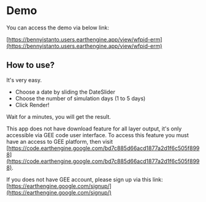 # Demo

You can access the demo via below link:

[https://bennyistanto.users.earthengine.app/view/wfpid-erm](https://bennyistanto.users.earthengine.app/view/wfpid-erm)

## How to use?

It's very easy.

- Choose a date by sliding the DateSlider
- Choose the number of simulation days (1 to 5 days)
- Click Render!

Wait for a minutes, you will get the result.

This app does not have download feature for all layer output, it's only accessible via GEE code user interface. To access this feature you must have an access to GEE platform, then visit [https://code.earthengine.google.com/bd7c885d66acd1877a2d1f6c505f8998](https://code.earthengine.google.com/bd7c885d66acd1877a2d1f6c505f8998).

If you does not have GEE account, please sign up via this link: [https://earthengine.google.com/signup/](https://earthengine.google.com/signup/)
